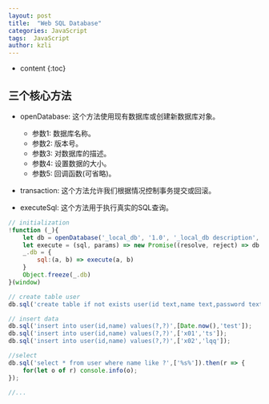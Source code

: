 ```yaml
---
layout: post
title:  "Web SQL Database"
categories: JavaScript
tags:  JavaScript
author: kzli
---
```


* content
{:toc}

## 三个核心方法

* openDatabase: 这个方法使用现有数据库或创建新数据库对象。

  * 参数1: 数据库名称。
  * 参数2: 版本号。
  * 参数3: 对数据库的描述。
  * 参数4: 设置数据的大小。
  * 参数5: 回调函数(可省略)。

* transaction: 这个方法允许我们根据情况控制事务提交或回滚。

* executeSql: 这个方法用于执行真实的SQL查询。




```js
// initialization
!function (_){
	let db = openDatabase('_local_db', '1.0', '_local_db description', 1024 * 1024)
	let execute = (sql, params) => new Promise((resolve, reject) => db.transaction(tx => tx.executeSql(sql, params, (tx, rs) => resolve(rs.rows,tx), (tx, err) => reject(err,tx))))
	_.db = {
		sql:(a, b) => execute(a, b)
	}
	Object.freeze(_.db)
}(window)

// create table user
db.sql('create table if not exists user(id text,name text,password text,primary key(id))');

// insert data
db.sql('insert into user(id,name) values(?,?)',[Date.now(),'test']);
db.sql('insert into user(id,name) values(?,?)',['x01','ts']);
db.sql('insert into user(id,name) values(?,?)',['x02','lqq']);

//select
db.sql('select * from user where name like ?',['%s%']).then(r => {
	for(let o of r) console.info(o);
});

//...
```
